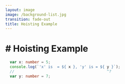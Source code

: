 ```yaml
---
layout: image
image: /background-list.jpg
transition: fade-out
title: Hoisting Example
---
```


<div class="flex flex-justify-center h-full flex-col">
  <div class="background">

  <h1 class="text-left m-b-0 font-bold">
    # Hoisting Example
  </h1>

```ts {all|1|2|3|all} {lines:true} twoslash
  var x: number = 5;
  console.log(`'x' is  = ${ x }, 'y' is = ${ y }`);
  //                                         ^?
  var y: number = 7;
```

  </div>
</div>
<!-- Y undefined -->

